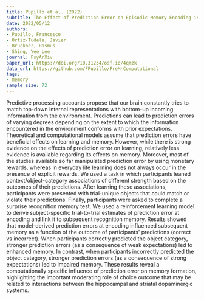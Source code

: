 ```yaml
---
title: Pupillo et al. (2022)
subtitle: The Effect of Prediction Error on Episodic Memory Encoding is Modulated by the Outcome of the Predictions
date: 2022/05/12
authors:
- Pupillo, Francesco
- Ortiz-Tudela, Javier
- Bruckner, Rasmus
- Shing, Yee Lee
journal: PsyArXiv
paper_url: https://doi.org/10.31234/osf.io/4qmzk
data_url: https://github.com/FPupillo/PreM-Computational
tags:
- memory
sample_size: 72
---
```


Predictive processing accounts propose that our brain constantly tries to match top-down internal representations with bottom-up incoming information from the environment. Predictions can lead to prediction errors of varying degrees depending on the extent to which the information encountered in the environment conforms with prior expectations. Theoretical and computational models assume that prediction errors have beneficial effects on learning and memory. However, while there is strong evidence on the effects of prediction error on learning, relatively less evidence is available regarding its effects on memory. Moreover, most of the studies available so far manipulated prediction error by using monetary rewards, whereas in everyday life learning does not always occur in the presence of explicit rewards. We used a task in which participants leaned context/object-category associations of different strength based on the outcomes of their predictions. After learning these associations, participants were presented with trial-unique objects that could match or violate their predictions. Finally, participants were asked to complete a surprise recognition memory test. We used a reinforcement learning model to derive subject-specific trial-to-trial estimates of prediction error at encoding and link it to subsequent recognition memory. Results showed that model-derived prediction errors at encoding influenced subsequent memory as a function of the outcome of participants' predictions (correct vs incorrect). When participants correctly predicted the object category, stronger prediction errors (as a consequence of weak expectations) led to enhanced memory. In contrast, when participants incorrectly predicted the object category, stronger prediction errors (as a consequence of strong expectations) led to impaired memory. These results reveal a computationally specific influence of prediction error on memory formation, highlighting the important moderating role of choice outcome that may be related to interactions between the hippocampal and striatal dopaminergic systems.
